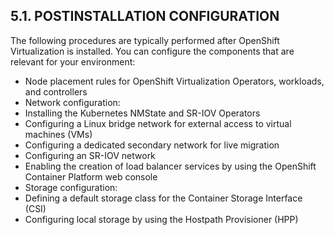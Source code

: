 ## 5.1. POSTINSTALLATION CONFIGURATION

The following procedures are typically performed after OpenShift Virtualization is installed. You can configure the components that are relevant for your environment:

- Node placement rules for OpenShift Virtualization Operators, workloads, and controllers
- Network configuration:
- Installing the Kubernetes NMState and SR-IOV Operators
- Configuring a Linux bridge network for external access to virtual machines (VMs)
- Configuring a dedicated secondary network for live migration
- Configuring an SR-IOV network
- Enabling the creation of load balancer services by using the OpenShift Container Platform web console
- Storage configuration:
- Defining a default storage class for the Container Storage Interface (CSI)
- Configuring local storage by using the Hostpath Provisioner (HPP)


